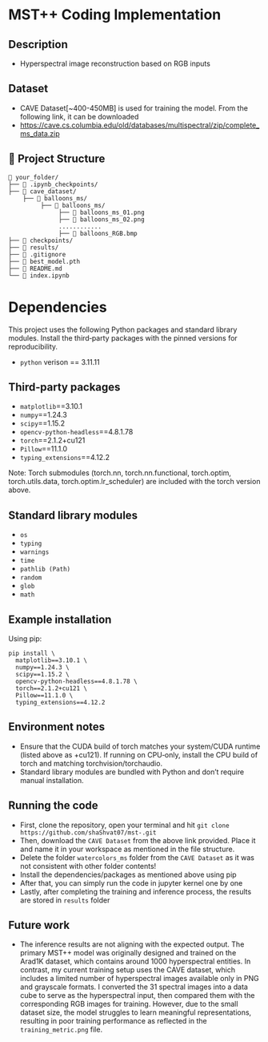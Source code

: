# MST++ Coding Implementation
## Description
- Hyperspectral image reconstruction based on RGB inputs
## Dataset
- CAVE Dataset[~400-450MB] is used for training the model. From the following link, it can be downloaded
- https://cave.cs.columbia.edu/old/databases/multispectral/zip/complete_ms_data.zip

## 📁 Project Structure

```
📁 your_folder/ 
├── 📁 .ipynb_checkpoints/
├── 📁 cave_dataset/
    ├── 📁 balloons_ms/
         ├── 📁 balloons_ms/
              ├── 📄 balloons_ms_01.png
              ├── 📄 balloons_ms_02.png
              ............
              ├── 📄 balloons_RGB.bmp
├── 📁 checkpoints/
├── 📁 results/
├── 📄 .gitignore
├── 📄 best_model.pth
├── 📄 README.md
└── 📄 index.ipynb
```
# Dependencies

This project uses the following Python packages and standard library modules. Install the third‑party packages with the pinned versions for reproducibility.
- `python` verison == 3.11.11
  
## Third‑party packages

- `matplotlib`==3.10.1  
- `numpy`==1.24.3  
- `scipy`==1.15.2  
- `opencv-python-headless`==4.8.1.78  
- `torch`==2.1.2+cu121  
- `Pillow`==11.1.0  
- `typing_extensions`==4.12.2  

Note: Torch submodules (torch.nn, torch.nn.functional, torch.optim, torch.utils.data, torch.optim.lr_scheduler) are included with the torch version above.

## Standard library modules

- `os`  
- `typing`  
- `warnings`  
- `time`  
- `pathlib (Path)`  
- `random`  
- `glob`  
- `math`  

## Example installation

Using pip:

```
pip install \
  matplotlib==3.10.1 \
  numpy==1.24.3 \
  scipy==1.15.2 \
  opencv-python-headless==4.8.1.78 \
  torch==2.1.2+cu121 \
  Pillow==11.1.0 \
  typing_extensions==4.12.2
```

## Environment notes

- Ensure that the CUDA build of torch matches your system/CUDA runtime (listed above as +cu121). If running on CPU‑only, install the CPU build of torch and matching torchvision/torchaudio.  
- Standard library modules are bundled with Python and don’t require manual installation.

## Running the code

- First, clone the repository, open your terminal and hit `git clone https://github.com/shaShvat07/mst-.git`
- Then, download the `CAVE Dataset` from the above link provided. Place it and name it in your workspace as mentioned in the file structure.
- Delete the folder `watercolors_ms` folder from the `CAVE Dataset` as it was not consistent with other folder contents!
- Install the dependencies/packages as mentioned above using pip 
- After that, you can simply run the code in jupyter kernel one by one
- Lastly, after completing the training and inference process, the results are stored in `results` folder

## Future work

- The inference results are not aligning with the expected output. The primary MST++ model was originally designed and trained on the Arad1K dataset, which contains around 1000 hyperspectral entities. In contrast, my current training setup uses the CAVE dataset, which includes a limited number of hyperspectral images available only in PNG and grayscale formats. I converted the 31 spectral images into a data cube to serve as the hyperspectral input, then compared them with the corresponding RGB images for training. However, due to the small dataset size, the model struggles to learn meaningful representations, resulting in poor training performance as reflected in the `training_metric.png` file.

